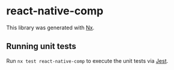 # react-native-comp

This library was generated with [Nx](https://nx.dev).

## Running unit tests

Run `nx test react-native-comp` to execute the unit tests via [Jest](https://jestjs.io).
